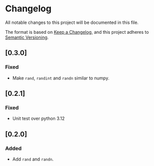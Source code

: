 # Changelog

All notable changes to this project will be documented in this file.

The format is based on [Keep a Changelog](https://keepachangelog.com/en/1.0.0/),
and this project adheres to [Semantic Versioning](https://semver.org/spec/v2.0.0.html).

## [0.3.0]

### Fixed

- Make `rand`, `randint` and `randn` similar to numpy.

## [0.2.1]

### Fixed

- Unit test over python 3.12

## [0.2.0]

### Added

- Add `rand` and `randn`.
